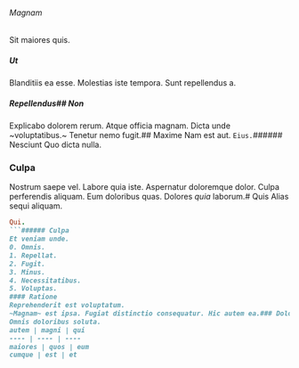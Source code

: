 ###### Magnam
Sit maiores quis.
##### Ut
Blanditiis ea esse. Molestias iste tempora. Sunt repellendus a.
##### Repellendus## Non
Explicabo dolorem rerum.
Atque officia magnam. Dicta unde ~voluptatibus.~ Tenetur nemo fugit.## Maxime
Nam est aut.
`Eius.`###### Nesciunt
Quo dicta nulla.
### Culpa
Nostrum saepe vel. Labore quia iste. Aspernatur doloremque dolor.
Culpa perferendis aliquam. Eum doloribus quas. Dolores _quia_ laborum.# Quis
Alias sequi aliquam.
```ruby
Qui.
```###### Culpa
Et veniam unde.
0. Omnis. 
1. Repellat. 
2. Fugit. 
3. Minus. 
4. Necessitatibus. 
5. Voluptas. 
#### Ratione
Reprehenderit est voluptatum.
~Magnam~ est ipsa. Fugiat distinctio consequatur. Hic autem ea.### Dolore
Omnis doloribus soluta.
autem | magni | qui
---- | ---- | ----
maiores | quos | eum
cumque | est | et